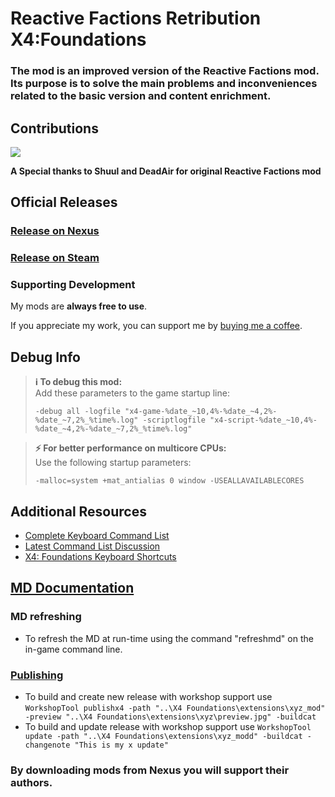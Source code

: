 # Reactive Factions Retribution X4:Foundations
### The mod is an improved version of the Reactive Factions mod. Its purpose is to solve the main problems and inconveniences related to the basic version and content enrichment.

## Contributions

<a href="https://github.com/iomatix/Reactive-Factions-Retribution-X4Foundations/graphs/contributors">
  <img src="https://contrib.rocks/image?repo=iomatix/Reactive-Factions-Retribution-X4Foundations" />
</a>


**A Special thanks to Shuul and DeadAir for original Reactive Factions mod**

## Official Releases
### [Release on Nexus](https://www.nexusmods.com/x4foundations/mods/746/)
### [Release on Steam](https://steamcommunity.com/sharedfiles/filedetails/?id=2545236840)

### Supporting Development

My mods are **always free to use**.

If you appreciate my work, you can support me by [buying me a coffee](https://buymeacoffee.com/iomatix).


## Debug Info

> **ℹ️ To debug this mod:**  
> Add these parameters to the game startup line:  
> ```
> -debug all -logfile "x4-game-%date_~10,4%-%date_~4,2%-%date_~7,2%_%time%.log" -scriptlogfile "x4-script-%date_~10,4%-%date_~4,2%-%date_~7,2%_%time%.log"
> ```

> **⚡ For better performance on multicore CPUs:**  
> Use the following startup parameters:  
> ```
> -malloc=system +mat_antialias 0 window -USEALLAVAILABLECORES
> ```

## Additional Resources

- [Complete Keyboard Command List](https://forum.egosoft.com/viewtopic.php?t=380447) 
- [Latest Command List Discussion](https://steamcommunity.com/app/392160/discussions/0/2269193447659738152/) 
- [X4: Foundations Keyboard Shortcuts](https://defkey.com/x4-foundations-shortcuts) 

## [MD Documentation](https://wiki.egosoft.com:1337/X%20Rebirth%20Wiki/Modding%20support/Mission%20Director%20Guide/#HCompletepropertydocumentation)

### MD refreshing

- To refresh the MD at run-time using the command "refreshmd" on the in-game command line.

### [Publishing](https://wiki.egosoft.com:1337/X%20Rebirth%20Wiki/Modding%20support/Steam%20Workshop%20for%20X%20Rebirth%20and%20X4/)

- To build and create new release with workshop support use `WorkshopTool publishx4 -path "..\X4 Foundations\extensions\xyz_mod" -preview "..\X4 Foundations\extensions\xyz\preview.jpg" -buildcat`
- To build and update release with workshop support use `WorkshopTool update -path "..\X4 Foundations\extensions\xyz_modd" -buildcat -changenote "This is my x update"`

### By downloading mods from Nexus you will support their authors.
